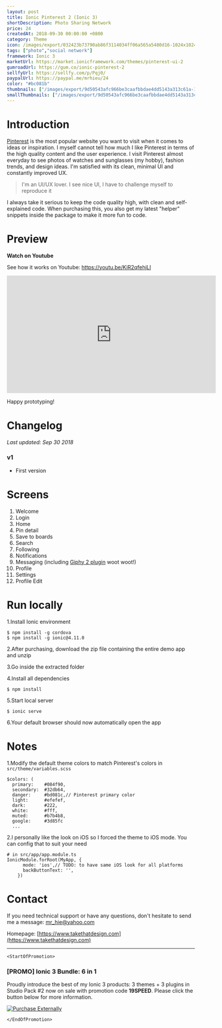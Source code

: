 ```yaml
---
layout: post
title: Ionic Pinterest 2 (Ionic 3)
shortDescription: Photo Sharing Network 
price: 24
createdAt: 2018-09-30 00:00:00 +0800
category: Theme
icon: /images/export/032423b73790ab86f3114034ff06a565a5480d16-1024x1024.png
tags: ["photo","social network"]
framework: Ionic 3
marketUrl: https://market.ionicframework.com/themes/pinterest-ui-2
gumroadUrl: https://gum.co/ionic-pinterest-2
sellfyUrl: https://sellfy.com/p/Pqj0/
paypalUrl: https://paypal.me/mrhieu/24
color: "#bc081b"
thumbnails: ["/images/export/9d50543afc966be3caafbbdae4dd5143a313c61a-1242x2208.png","/images/export/8e90fdc185f0cf1f5271e5e8d9306b8cfb6ae7f1-1242x2208.png","/images/export/64826dfa1100f7cd46ca6157a95da89730b113ed-1242x2208.png","/images/export/6791b041bf83853ef9e37c8b20993b6f7fc74c8c-1242x2208.png","/images/export/13c35984fb4722612183f7d01fc56005a9bbfcc6-1242x2208.png","/images/export/c2ed83fc6a8c0c9a34e4c556f589b7d8958d36c5-1242x2208.png","/images/export/8698be89b7507ce92c6d50a0778b5469a4ce97cf-1242x2208.png","/images/export/31cac8526ec8ec62e43e6dd63e389352a0c39d8f-412x734.gif"]
smallThumbnails: ["/images/export/9d50543afc966be3caafbbdae4dd5143a313c61a-1242x2208.png","/images/export/8e90fdc185f0cf1f5271e5e8d9306b8cfb6ae7f1-1242x2208.png","/images/export/64826dfa1100f7cd46ca6157a95da89730b113ed-1242x2208.png"]
---
```


# Introduction

[Pinterest](http://www.pinterest.com/) is the most popular website you want to visit when it comes to ideas or inspiration. I myself cannot tell how much I like Pinterest in terms of the high quality content and the user experience. I visit Pinterest almost everyday to see photos of watches and sunglasses (my hobby), fashion trends, and design ideas. I'm satisfied with its clean, minimal UI and constantly improved UX.

> I'm an UI/UX lover. I see nice UI, I have to challenge myself to reproduce it 

I always take it serious to keep the code quality high, with clean and self-explained code. When purchasing this, you also get my latest "helper" snippets inside the package to make it more fun to code.

# Preview




**Watch on Youtube**

See how it works on Youtube: https://youtu.be/KiR2qfehjLI

<iframe width="560" height="315" src="https://www.youtube.com/embed/KiR2qfehjLI" frameborder="0" allow="accelerometer; autoplay; encrypted-media; gyroscope; picture-in-picture" allowfullscreen></iframe>


Happy prototyping!


# Changelog

*Last updated: Sep 30 2018*

### v1

* First version


# Screens

1. Welcome
2. Login
3. Home
4. Pin detail
5. Save to boards
6. Search
7. Following
8. Notifications
9. Messaging (including [Giphy 2 plugin](https://market.ionicframework.com/plugins/ionic-giphy-2) woot woot!)
10. Profile
11. Settings
12. Profile Edit


# Run locally
1.Install Ionic environment

```
$ npm install -g cordova
$ npm install -g ionic@4.11.0
```

2.After purchasing, download the zip file containing the entire demo app and unzip

3.Go inside the extracted folder

4.Install all dependencies

```
$ npm install
```

5.Start local server
```
$ ionic serve
```

6.Your default browser should now automatically open the app


# Notes

1.Modify the default theme colors to match Pinterest's colors in `src/theme/variables.scss`

```
$colors: (
  primary:    #084f90,
  secondary:  #32db64,
  danger:     #bd081c,// Pinterest primary color
  light:      #efefef,
  dark:       #222,
  white:      #fff,
  muted:      #b7b4b8,
  google:     #3d85fc
  ...
```

2.I personally like the look on iOS so I forced the theme to iOS mode. You can config that to suit your need

```
# in src/app/app.module.ts
IonicModule.forRoot(MyApp, {
      mode: 'ios',// TODO: to have same iOS look for all platforms
      backButtonText: '',
    })
```

# Contact
If you need technical support or have any questions, don't hesitate to send me a message: [mr_hie@yahoo.com](mailto:mr_hie@yahoo.com)

Homepage: [https://www.takethatdesign.com](https://www.takethatdesign.com)


------------------

`<StartOfPromotion>`
### [PROMO] Ionic 3 Bundle: 6 in 1
Proudly introduce the best of my Ionic 3 products: 3 themes + 3 plugins in Studio Pack #2  now on sale with promotion code **19SPEED**. Please click the button below for more information.

[![Purchase Externally](http://bit.ly/2E4p4z3)](https://gum.co/ionic3-ui-bundle)

`</EndOfPromotion>`
